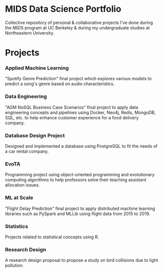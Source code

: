# MIDS Data Science Portfolio
Collective repository of personal &amp; collaborative projects I've done during the MIDS program at UC Berkeley & during my undergraduate studies at Northeastern University.

# Projects
### Applied Machine Learning
"Spotify Genre Prediction" final project which explores various models to predict a song's genre based on audio characteristics.

### Data Engineering
"AGM NoSQL Business Case Scenarios" final project to apply data engineering concepts and pipelines using Docker, Neo4j, Redis, MongoDB, SQL, etc. to help enhance customer experience for a food delivery company.

### Database Design Project
Designed and implemented a database using PostgreSQL to fit the needs of a car rental company.

### EvoTA
Programming project using object-oriented programming and evolutionary computing algorithms to help professors solve their teaching assistant allocation issues.

### ML at Scale
"Flight Delay Prediction" final project to apply distributed machine learning libraries such as PySpark and MLLib using flight data from 2015 to 2019.

### Statistics
Projects related to statistical concepts using R.  

### Research Design
A research design proposal to propose a study on bird collisions due to light pollution.
